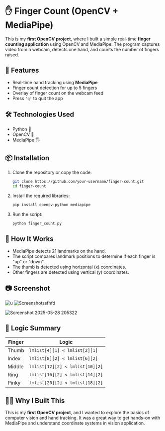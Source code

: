 # ✋ Finger Count (OpenCV + MediaPipe)

This is my **first OpenCV project**, where I built a simple real-time **finger counting application** using OpenCV and MediaPipe. The program captures video from a webcam, detects one hand, and counts the number of fingers raised.

## 🚀 Features

* Real-time hand tracking using **MediaPipe**
* Finger count detection for up to 5 fingers
* Overlay of finger count on the webcam feed
* Press `'q'` to quit the app

## 🛠 Technologies Used

* Python 🐍
* OpenCV 🎥
* MediaPipe 🖐️

## 📦 Installation

1. Clone the repository or copy the code:

   ```bash
   git clone https://github.com/your-username/finger-count.git
   cd finger-count
   ```

2. Install the required libraries:

   ```bash
   pip install opencv-python mediapipe
   ```

3. Run the script:

   ```bash
   python finger_count.py
   ```

## 📸 How It Works

* MediaPipe detects 21 landmarks on the hand.
* The script compares landmark positions to determine if each finger is "up" or "down".
* The thumb is detected using horizontal (x) coordinates.
* Other fingers are detected using vertical (y) coordinates.

## 📷 Screenshot


![u](https://github.com/user-attachments/assets/4b665716-7a14-4b4c-b466-f6745d16440f)
![Screenshotssfhfd](https://github.com/user-attachments/assets/aaaf0cd2-512a-471a-9967-266801d2f6f6)

![Screenshot 2025-05-28 205322](https://github.com/user-attachments/assets/63dba0e3-847f-457c-9df6-2e55d6c67537)


## 🧠 Logic Summary

| Finger | Logic                           |
| ------ | ------------------------------- |
| Thumb  | `lmlist[4][1] < lmlist[2][1]`   |
| Index  | `lmlist[8][2] < lmlist[6][2]`   |
| Middle | `lmlist[12][2] < lmlist[10][2]` |
| Ring   | `lmlist[16][2] < lmlist[14][2]` |
| Pinky  | `lmlist[20][2] < lmlist[18][2]` |

## 🙋‍♀️ Why I Built This

This is my **first OpenCV project**, and I wanted to explore the basics of computer vision and hand tracking. It was a great way to get hands-on with MediaPipe and understand coordinate systems in vision application.

